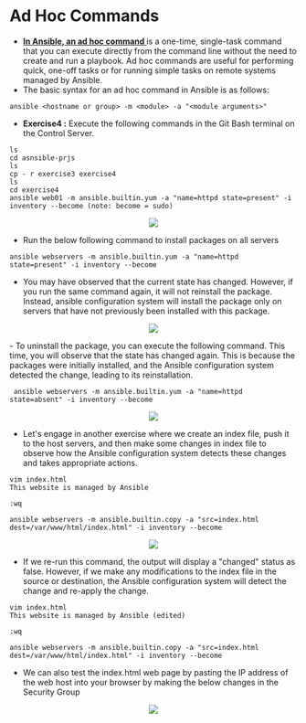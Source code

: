 # Ad Hoc Commands
- **<a href="https://docs.ansible.com/ansible/latest/command_guide/intro_adhoc.html" target="_blank">**In Ansible, an ad hoc command**  </a>** is a one-time, single-task command that you can execute directly from the command line without the need to create and run a playbook. Ad hoc commands are useful for performing quick, one-off tasks or for running simple tasks on remote systems managed by Ansible.
- The basic syntax for an ad hoc command in Ansible is as follows:
  
```
ansible <hostname or group> -m <module> -a "<module arguments>"

```
- **Exercise4 :** Execute the following commands in the Git Bash terminal on the Control Server.

```
ls
cd asnsible-prjs
ls
cp - r exercise3 exercise4
ls
cd exercise4
ansible web01 -m ansible.builtin.yum -a "name=httpd state=present" -i inventory --become (note: become = sudo)

```
<p align="center">
  <img src="https://github.com/k-mughal/Ansible/assets/18217530/ddb7e7f3-ff97-4313-a7cf-cc88109105cc">
</p>

 - Run the below following command to install packages on all servers
    
```
ansible webservers -m ansible.builtin.yum -a "name=httpd state=present" -i inventory --become 

```

- You may have observed that the current state has changed. However, if you run the same command again, it will not reinstall the package. Instead, ansible configuration system will install the package only on servers that have not previously been installed with this package.

<p align="center">
  <img src="https://github.com/k-mughal/Ansible/assets/18217530/bc2927f1-c4a3-4dc7-9ba8-8f37a4425470">
</p>
- To uninstall the package, you can execute the following command. This time, you will observe that the state has changed again. This is because the packages were initially installed, and the Ansible configuration system detected the change, leading to its reinstallation.

```
 ansible webservers -m ansible.builtin.yum -a "name=httpd state=absent" -i inventory --become
```
<p align="center">
  <img src="https://github.com/k-mughal/Ansible/assets/18217530/4f849c30-68f5-44d0-bb72-0ecc7420f313">
</p>

- Let's engage in another exercise where we create an index file, push it to the host servers, and then make some changes in index file to observe how the Ansible configuration system detects these changes and takes appropriate actions.

```
vim index.html
This website is managed by Ansible

:wq

ansible webservers -m ansible.builtin.copy -a "src=index.html dest=/var/www/html/index.html" -i inventory --become

```
<p align="center">
  <img src="https://github.com/k-mughal/Ansible/assets/18217530/7b0331df-394f-49a5-961f-430aff24ab2f">
</p>

- If we re-run this command, the output will display a "changed" status as false. However, if we make any modifications to the index file in the source or destination, the Ansible configuration system will detect the change and re-apply the change.

```
vim index.html
This website is managed by Ansible (edited)

:wq

ansible webservers -m ansible.builtin.copy -a "src=index.html dest=/var/www/html/index.html" -i inventory --become

```
- We can also test the index.html web page by pasting the IP address of the web host into your browser by making the below changes in the Security Group
<p align="center">
  <img src="https://github.com/k-mughal/Ansible/assets/18217530/cb963458-d93c-470c-ae04-5ec1edfc7728">
</p>

  
  



